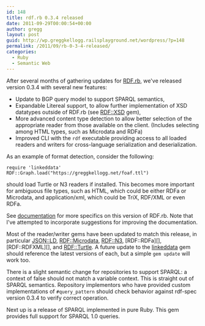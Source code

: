 ```yaml
---
id: 148
title: rdf.rb 0.3.4 released
date: 2011-09-29T00:00:54+00:00
author: gregg
layout: post
guid: http://wp.greggkellogg.railsplayground.net/wordpress/?p=148
permalink: /2011/09/rb-0-3-4-released/
categories:
  - Ruby
  - Semantic Web
---
```

After several months of gathering updates for [RDF.rb](http://rubygems.org/gems/rdf), we've released version 0.3.4 with several new features:

  * Update to BGP query model to support SPARQL semantics,
  * Expandable Litereal support, to allow further implementation of XSD datatypes outside of RDF.rb (see [RDF::XSD](https://github.com/gkellogg/rdf-xsd) gem),
  * More advanced content type detection to allow better selection of the appropriate reader from those available on the client. (Includes selecting among HTML types, such as Microdata and RDFa)
  * Improved CLI with the `rdf` executable providing access to all loaded readers and writers for cross-language serialization and deserialization.

As an example of format detection, consider the following:

    require 'linkeddata'
    RDF::Graph.load("https://greggkellogg.net/foaf.ttl")
    

should load Turtle or N3 readers if installed. This becomes more important for ambiguous file types, such as HTML, which could be either RDFa or Microdata, and application/xml, which could be TriX, RDF/XML or even RDFa.

See [documentation](https://ruby-rdf.github.io/rdf) for more specifics on this version of RDF.rb. Note that I've attempted to incorporate suggestions for improving the documentation.

Most of the reader/writer gems have been updated to match this release, in particular [JSON::LD](http://rubygems.org/gems/json-ld), [RDF::Microdata](http://rubygems.org/gems/rdf-microdata), [RDF::N3](http://rubygems.org/gems/rdf-n3), \[RDF::RDFa\]\[\], \[RDF::RDFXML\]\[\], and [RDF::Turtle](http://rubygems.org/gems/rdf-turtle). A future update to the [linkeddata](http://rubygems.org/gems/linkeddata) gem should reference the latest versions of each, but a simple `gem update` will work too.

There is a slight semantic change for repositories to support SPARQL: a context of false should not match a variable context. This is straight out of SPARQL semantics. Repository implementors who have provided custom implementations of `#query_pattern` should check behavior against rdf-spec version 0.3.4 to verify correct operation.

Next up is a release of SPARQL implemented in pure Ruby. This gem provides full support for SPARQL 1.0 queries.
